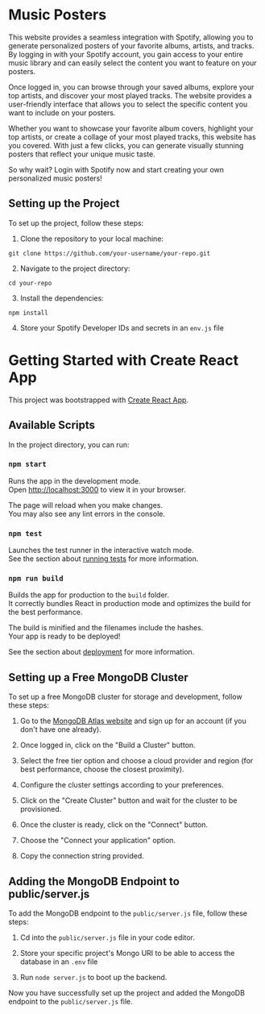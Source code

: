 # Music Posters

This website provides a seamless integration with Spotify, allowing you to generate personalized posters of your favorite albums, artists, and tracks. By logging in with your Spotify account, you gain access to your entire music library and can easily select the content you want to feature on your posters.

Once logged in, you can browse through your saved albums, explore your top artists, and discover your most played tracks. The website provides a user-friendly interface that allows you to select the specific content you want to include on your posters.

Whether you want to showcase your favorite album covers, highlight your top artists, or create a collage of your most played tracks, this website has you covered. With just a few clicks, you can generate visually stunning posters that reflect your unique music taste.

So why wait? Login with Spotify now and start creating your own personalized music posters!

## Setting up the Project

To set up the project, follow these steps:

1. Clone the repository to your local machine:

  ```
  git clone https://github.com/your-username/your-repo.git
  ```

2. Navigate to the project directory:

  ```
  cd your-repo
  ```

3. Install the dependencies:

  ```
  npm install
  ```

4. Store your Spotify Developer IDs and secrets in an `env.js` file

# Getting Started with Create React App

This project was bootstrapped with [Create React App](https://github.com/facebook/create-react-app).

## Available Scripts

In the project directory, you can run:

### `npm start`

Runs the app in the development mode.\
Open [http://localhost:3000](http://localhost:3000) to view it in your browser.

The page will reload when you make changes.\
You may also see any lint errors in the console.

### `npm test`

Launches the test runner in the interactive watch mode.\
See the section about [running tests](https://facebook.github.io/create-react-app/docs/running-tests) for more information.

### `npm run build`

Builds the app for production to the `build` folder.\
It correctly bundles React in production mode and optimizes the build for the best performance.

The build is minified and the filenames include the hashes.\
Your app is ready to be deployed!

See the section about [deployment](https://facebook.github.io/create-react-app/docs/deployment) for more information.

## Setting up a Free MongoDB Cluster

To set up a free MongoDB cluster for storage and development, follow these steps:

1. Go to the [MongoDB Atlas website](https://www.mongodb.com/cloud/atlas) and sign up for an account (if you don't have one already).

2. Once logged in, click on the "Build a Cluster" button.

3. Select the free tier option and choose a cloud provider and region (for best performance, choose the closest proximity).

4. Configure the cluster settings according to your preferences.

5. Click on the "Create Cluster" button and wait for the cluster to be provisioned.

6. Once the cluster is ready, click on the "Connect" button.

7. Choose the "Connect your application" option.

8. Copy the connection string provided.

## Adding the MongoDB Endpoint to public/server.js

To add the MongoDB endpoint to the `public/server.js` file, follow these steps:

1. Cd into the `public/server.js` file in your code editor.

2. Store your specific project's Mongo URI to be able to access the database in an `.env` file

3. Run `node server.js` to boot up the backend.

Now you have successfully set up the project and added the MongoDB endpoint to the `public/server.js` file.
